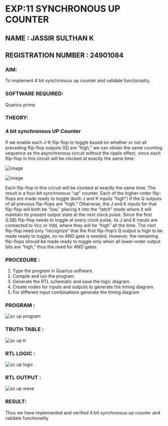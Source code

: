 # EXP:11 SYNCHRONOUS UP COUNTER 
## NAME : JASSIR SULTHAN K
## REGISTRATION NUMBER : 24901084

### AIM:

To implement 4 bit synchronous up counter and validate functionality.

### SOFTWARE REQUIRED:

Quartus prime

### THEORY:

### 4 bit synchronous UP Counter

If we enable each J-K flip-flop to toggle based on whether or not all preceding flip-flop outputs (Q) are “high,” we can obtain the same counting sequence as the asynchronous circuit without the ripple effect, since each flip-flop in this circuit will be clocked at exactly the same time:

![image](https://github.com/naavaneetha/SYNCHRONOUS-UP-COUNTER/assets/154305477/d5db3fa0-e413-404c-b80e-b2f39d82e7e8)


![image](https://github.com/naavaneetha/SYNCHRONOUS-UP-COUNTER/assets/154305477/52cb61eb-d04b-442d-810c-31185a68410b)

Each flip-flop in this circuit will be clocked at exactly the same time.
The result is a four-bit synchronous “up” counter. Each of the higher-order flip-flops are made ready to toggle (both J and K inputs “high”) if the Q outputs of all previous flip-flops are “high.”
Otherwise, the J and K inputs for that flip-flop will both be “low,” placing it into the “latch” mode where it will maintain its present output state at the next clock pulse.
Since the first (LSB) flip-flop needs to toggle at every clock pulse, its J and K inputs are connected to Vcc or Vdd, where they will be “high” all the time.
The next flip-flop need only “recognize” that the first flip-flop’s Q output is high to be made ready to toggle, so no AND gate is needed.
However, the remaining flip-flops should be made ready to toggle only when all lower-order output bits are “high,” thus the need for AND gates.

### PROCEDURE :

 1. Type the program in Quartus software.
 2. Compile and run the program.
 3. Generate the RTL schematic and save the logic diagram.
 4. Create nodes for inputs and outputs to generate the timing diagram.
 5. For different input combinations generate the timing diagram

### PROGRAM :

![sc up program](https://github.com/user-attachments/assets/a381a6f7-34f0-48b4-b433-caaf13baa390)


### TRUTH TABLE :

![sc up tt](https://github.com/user-attachments/assets/2f3b6215-6c29-4dbe-bebc-a1ed819d6bb8)


### RTL LOGIC :

![sc up logic](https://github.com/user-attachments/assets/65117a59-96b5-408d-8b39-e7b6e2feef83)


### RTL OUTPUT :

![sc up wave](https://github.com/user-attachments/assets/9c1f9241-6c99-4b0e-94f1-4b103fe780b5)


### RESULT:
Thus we have implemented and verified 4 bit synchronous up counter and validate functionality
